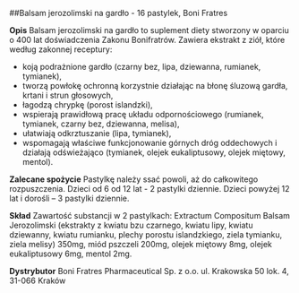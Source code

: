 ##Balsam jerozolimski na gardło - 16 pastylek, Boni Fratres

**Opis** Balsam jerozolimski na gardło to suplement diety stworzony w oparciu o 400 lat doświadczenia Zakonu Bonifratrów. Zawiera ekstrakt z ziół, które według zakonnej receptury:

- koją podrażnione gardło (czarny bez, lipa, dziewanna, rumianek, tymianek),
- tworzą powłokę ochronną korzystnie działając na błonę śluzową gardła, krtani i strun głosowych,
- łagodzą chrypkę (porost islandzki),
- wspierają prawidłową pracę układu odpornościowego (rumianek, tymianek, czarny bez, dziewanna, melisa),
- ułatwiają odkrztuszanie (lipa, tymianek),
- wspomagają właściwe funkcjonowanie górnych dróg oddechowych i działają odświeżająco (tymianek, olejek eukaliptusowy, olejek miętowy, mentol).

**Zalecane spożycie** Pastylkę należy ssać powoli, aż do całkowitego rozpuszczenia. Dzieci od 6 od 12 lat - 2 pastylki dziennie. Dzieci powyżej 12 lat i dorośli – 3 pastylki dziennie.

**Skład** Zawartość substancji w 2 pastylkach: Extractum Compositum Balsam Jerozolimski (ekstrakty z kwiatu bzu czarnego, kwiatu lipy, kwiatu dziewanny, kwiatu rumianku, plechy porostu islandzkiego, ziela tymianku, ziela melisy) 350mg, miód pszczeli 200mg, olejek miętowy 8mg, olejek eukaliptusowy 6mg, mentol 2mg.

**Dystrybutor** Boni Fratres Pharmaceutical Sp. z o.o.
ul. Krakowska 50 lok. 4, 31-066 Kraków

